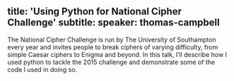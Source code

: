 title: 'Using Python for National Cipher Challenge'
subtitle:
speaker: thomas-campbell
---
The National Cipher Challenge is run by The University of Southampton every year and invites people to break ciphers of varying difficulty, from simple Caesar ciphers to Enigma and beyond. In this talk, I’ll describe how I used python to tackle the 2015 challenge and demonstrate some of the code I used in doing so.
